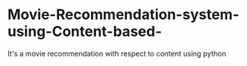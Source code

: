 # Movie-Recommendation-system-using-Content-based-
It's a movie recommendation with respect to content using python
